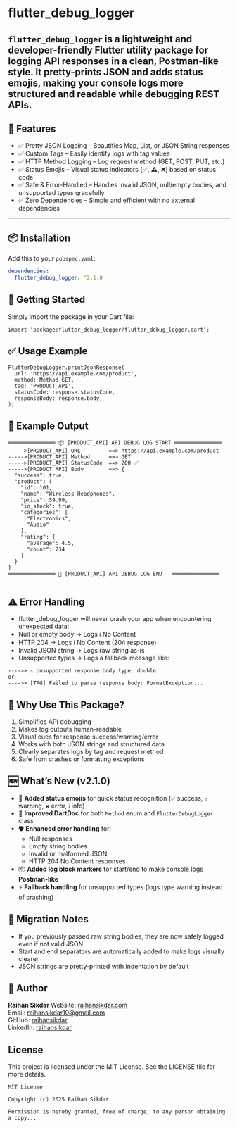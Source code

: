 # flutter_debug_logger

`flutter_debug_logger` is a lightweight and developer-friendly Flutter utility package for logging API responses in a clean, Postman-like style.
It pretty-prints JSON and adds status emojis, making your console logs more structured and readable while debugging REST APIs.
---

## 🚀 Features

- ✅ Pretty JSON Logging – Beautifies Map, List, or JSON String responses
- ✅ Custom Tags – Easily identify logs with tag values
- ✅ HTTP Method Logging – Log request method (GET, POST, PUT, etc.)
- ✅ Status Emojis – Visual status indicators (✅, ⚠️, ❌) based on status code
- ✅ Safe & Error-Handled – Handles invalid JSON, null/empty bodies, and unsupported types gracefully
- ✅ Zero Dependencies – Simple and efficient with no external dependencies

---

## 📦 Installation

Add this to your `pubspec.yaml`:

```yaml
dependencies:
  flutter_debug_logger: ^2.1.0

```

## 🧩 Getting Started
Simply import the package in your Dart file:
```
import 'package:flutter_debug_logger/flutter_debug_logger.dart';

```

## ✅ Usage Example
```
FlutterDebugLogger.printJsonResponse(
  url: 'https://api.example.com/product',
  method: Method.GET,
  tag: 'PRODUCT_API',
  statusCode: response.statusCode,
  responseBody: response.body,
);

```

## 🧪 Example Output

```
═══════════════ 📦 [PRODUCT_API] API DEBUG LOG START ═══════════════
----->[PRODUCT_API] URL         ==> https://api.example.com/product
----->[PRODUCT_API] Method      ==> GET
----->[PRODUCT_API] StatusCode  ==> 200 ✅
----->[PRODUCT_API] Body        ==> {
  "success": true,
  "product": {
    "id": 101,
    "name": "Wireless Headphones",
    "price": 59.99,
    "in_stock": true,
    "categories": [
      "Electronics",
      "Audio"
    ],
    "rating": {
      "average": 4.5,
      "count": 234
    }
  }
}
═══════════════ 🛑 [PRODUCT_API] API DEBUG LOG END   ═══════════════


```

## ⚠️ Error Handling

- flutter_debug_logger will never crash your app when encountering unexpected data:
- Null or empty body → Logs ℹ️ No Content
- HTTP 204 → Logs ℹ️ No Content (204 response)
- Invalid JSON string → Logs raw string as-is
- Unsupported types → Logs a fallback message like:

```
---->> ⚠️ Unsupported response body type: double
or
---->> [TAG] Failed to parse response body: FormatException...

```

## 🧠 Why Use This Package?
1. Simplifies API debugging
2. Makes log outputs human-readable 
3. Visual cues for response success/warning/error
4. Works with both JSON strings and structured data 
5. Clearly separates logs by tag and request method
6. Safe from crashes or formatting exceptions


## 🆕 What’s New (v2.1.0)

- 🎨 **Added status emojis** for quick status recognition (`✅` success, `⚠️` warning, `❌` error, `ℹ️` info)
- 📝 **Improved DartDoc** for both `Method` enum and `FlutterDebugLogger` class
- 🛡 **Enhanced error handling** for:
    - Null responses
    - Empty string bodies
    - Invalid or malformed JSON
    - HTTP 204 No Content responses
- 📦 **Added log block markers** for start/end to make console logs **Postman-like**
- ⚡ **Fallback handling** for unsupported types (logs type warning instead of crashing)


## 🔄 Migration Notes
- If you previously passed raw string bodies, they are now safely logged even if not valid JSON
- Start and end separators are automatically added to make logs visually clearer
- JSON strings are pretty-printed with indentation by default


## 👤 Author

**Raihan Sikdar**
Website: [raihansikdar.com](https://raihansikdar.com)  
Email: raihansikdar10@gmail.com  
GitHub: [raihansikdar](https://github.com/raihansikdar)  
LinkedIn: [raihansikdar](https://www.linkedin.com/in/raihansikdar/)

## License
This project is licensed under the MIT License. See the LICENSE file for more details.

```text
MIT License

Copyright (c) 2025 Raihan Sikdar

Permission is hereby granted, free of charge, to any person obtaining a copy...